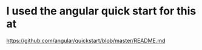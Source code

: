 # I used the angular quick start for this at 
https://github.com/angular/quickstart/blob/master/README.md